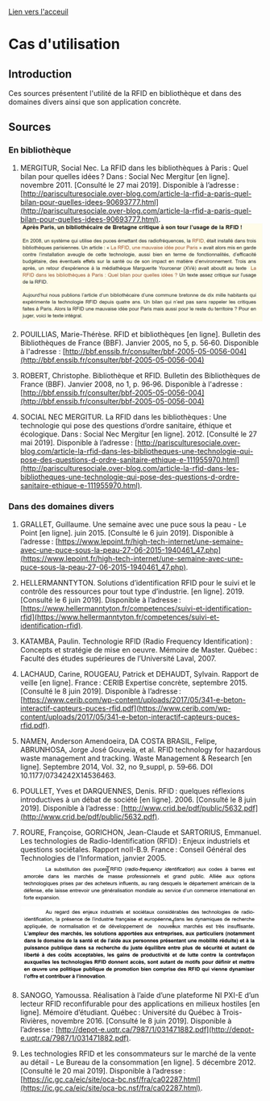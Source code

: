 [Lien vers l'acceuil](../index.md)

# Cas d'utilisation 
 
## Introduction

Ces sources présentent l'utilité de la RFID en bibliothèque et dans des domaines divers ainsi que son application concrète.     

## Sources
 
### En bibliothèque 

1. MERGITUR, Social Nec. La RFID dans les bibliothèques à Paris : Quel bilan pour quelles idées ? Dans : Social Nec Mergitur [en ligne]. novembre 2011. [Consulté le 27 mai 2019]. Disponible à l’adresse : [http://parisculturesociale.over-blog.com/article-la-rfid-a-paris-quel-bilan-pour-quelles-idees-90693777.html](http://parisculturesociale.over-blog.com/article-la-rfid-a-paris-quel-bilan-pour-quelles-idees-90693777.html).
![usecase](../images/La_RFID_dans_les_bibliotheques-cas_utilisation.jpg)

2. POUILLIAS, Marie-Thérèse. RFID et bibliothèques [en ligne]. Bulletin des Bibliothèques de France (BBF). Janvier 2005, no 5, p. 56‑60. Disponible à l'adresse : [http://bbf.enssib.fr/consulter/bbf-2005-05-0056-004](http://bbf.enssib.fr/consulter/bbf-2005-05-0056-004)

3. ROBERT, Christophe. Bibliothèque et RFID. Bulletin des Bibliothèques de France (BBF). Janvier 2008, no 1, p. 96‑96. Disponible à l'adresse : [http://bbf.enssib.fr/consulter/bbf-2005-05-0056-004](http://bbf.enssib.fr/consulter/bbf-2005-05-0056-004) 

4. SOCIAL NEC MERGITUR. La RFID dans les bibliothèques : Une technologie qui pose des questions d’ordre sanitaire, éthique et écologique. Dans : Social Nec Mergitur [en ligne]. 2012. [Consulté le 27 mai 2019]. Disponible à l’adresse : [http://parisculturesociale.over-blog.com/article-la-rfid-dans-les-bibliotheques-une-technologie-qui-pose-des-questions-d-ordre-sanitaire-ethique-e-111955970.html](http://parisculturesociale.over-blog.com/article-la-rfid-dans-les-bibliotheques-une-technologie-qui-pose-des-questions-d-ordre-sanitaire-ethique-e-111955970.html).

### Dans des domaines divers 

1. GRALLET, Guillaume. Une semaine avec une puce sous la peau - Le Point [en ligne]. juin 2015. [Consulté le 6 juin 2019]. Disponible à l’adresse : [https://www.lepoint.fr/high-tech-internet/une-semaine-avec-une-puce-sous-la-peau-27-06-2015-1940461_47.php](https://www.lepoint.fr/high-tech-internet/une-semaine-avec-une-puce-sous-la-peau-27-06-2015-1940461_47.php).

2. HELLERMANNTYTON. Solutions d’identification RFID pour le suivi et le contrôle des ressources pour tout type d’industrie. [en ligne]. 2019. [Consulté le 6 juin 2019]. Disponible à l’adresse : [https://www.hellermanntyton.fr/competences/suivi-et-identification-rfid](https://www.hellermanntyton.fr/competences/suivi-et-identification-rfid).

3. KATAMBA, Paulin. Technologie RFID (Radio Frequency Identification) : Concepts et stratégie de mise en oeuvre. Mémoire de Master. Québec : Faculté des études supérieures de l’Université Laval, 2007.

4. LACHAUD, Carine, ROUGEAU, Patrick et DEHAUDT, Sylvain. Rapport de veille [en ligne]. France : CERIB Expertise concrète, septembre 2015. [Consulté le 8 juin 2019]. Disponible à l’adresse : [https://www.cerib.com/wp-content/uploads/2017/05/341-e-beton-interactif-capteurs-puces-rfid.pdf](https://www.cerib.com/wp-content/uploads/2017/05/341-e-beton-interactif-capteurs-puces-rfid.pdf).


5. NAMEN, Anderson Amendoeira, DA COSTA BRASIL, Felipe, ABRUNHOSA, Jorge José Gouveia, et al. RFID technology for hazardous waste management and tracking. Waste Management & Research [en ligne]. Septembre 2014, Vol. 32, no 9_suppl, p. 59‑66. DOI 10.1177/0734242X14536463.

6. POULLET, Yves et DARQUENNES, Denis. RFID : quelques réflexions introductives à un débat de société [en ligne]. 2006. [Consulté le 8 juin 2019]. Disponible à l’adresse : [http://www.crid.be/pdf/public/5632.pdf](http://www.crid.be/pdf/public/5632.pdf).

7. ROURE, Françoise, GORICHON, Jean-Claude et SARTORIUS, Emmanuel. Les technologies de Radio-Identification (RFID) : Enjeux industriels et questions sociétales. Rapport noII-B.9. France : Conseil Général des Technologies de l’Information, janvier 2005.
![enjeux1](../images/cas_utilisation-enjeux_industriels.jpg)
![enjeux2](../images/Enjeux_industriels2-cas_utilisation.jpg)

1. SANOGO, Yamoussa. Réalisation à l’aide d’une plateforme NI PXI-E d’un lecteur RFID reconfifurable pour des applications en milieux hostiles [en ligne]. Mémoire d’étudiant. Québec : Université du Québec à Trois-Rivières, novembre 2016. [Consulté le 8 juin 2019]. Disponible à l’adresse : [http://depot-e.uqtr.ca/7987/1/031471882.pdf](http://depot-e.uqtr.ca/7987/1/031471882.pdf).

2.  Les technologies RFID et les consommateurs sur le marché de la vente au détail - Le Bureau de la consommation [en ligne]. 5 décembre 2012. [Consulté le 20 mai 2019]. Disponible à l’adresse : [https://ic.gc.ca/eic/site/oca-bc.nsf/fra/ca02287.html](https://ic.gc.ca/eic/site/oca-bc.nsf/fra/ca02287.html).